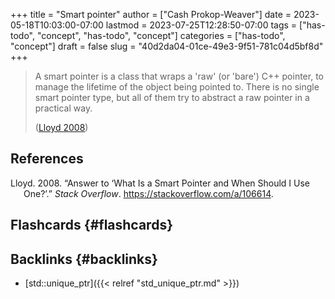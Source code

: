 +++
title = "Smart pointer"
author = ["Cash Prokop-Weaver"]
date = 2023-05-18T10:03:00-07:00
lastmod = 2023-07-25T12:28:50-07:00
tags = ["has-todo", "concept", "has-todo", "concept"]
categories = ["has-todo", "concept"]
draft = false
slug = "40d2da04-01ce-49e3-9f51-781c04d5bf8d"
+++

> A smart pointer is a class that wraps a 'raw' (or 'bare') C++ pointer, to manage the lifetime of the object being pointed to. There is no single smart pointer type, but all of them try to abstract a raw pointer in a practical way.
>
> (<a href="#citeproc_bib_item_1">Lloyd 2008</a>)

## References

<style>.csl-entry{text-indent: -1.5em; margin-left: 1.5em;}</style><div class="csl-bib-body">
  <div class="csl-entry"><a id="citeproc_bib_item_1"></a>Lloyd. 2008. “Answer to ‘What Is a Smart Pointer and When Should I Use One?’.” <i>Stack Overflow</i>. <a href="https://stackoverflow.com/a/106614">https://stackoverflow.com/a/106614</a>.</div>
</div>


## Flashcards {#flashcards}


## Backlinks {#backlinks}

-   [std::unique_ptr]({{< relref "std_unique_ptr.md" >}})
